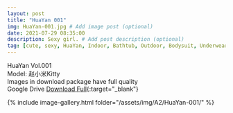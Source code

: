 ```yaml
---
layout: post
title: "HuaYan 001"
img: HuaYan-001.jpg # Add image post (optional)
date: 2021-07-29 08:35:00
description: Sexy girl. # Add post description (optional)
tag: [cute, sexy, HuaYan, Indoor, Bathtub, Outdoor, Bodysuit, Underwear, Cosplay, Big Tits, Tattoo]
---
```

HuaYan Vol.001  
Model: 赵小米Kitty  
Images in download package have full quality                    
Google Drive [Download Full](http://gestyy.com/eoAa0X){:target="_blank"}

{% include image-gallery.html folder="/assets/img/A2/HuaYan-001/" %}
